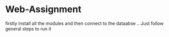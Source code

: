 # Web-Assignment
firstly install all the modules and then connect to the dataabse .. Just follow general steps to run it
